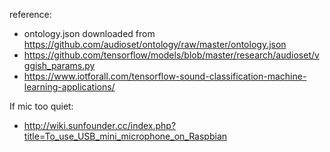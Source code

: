 reference:
  - ontology.json downloaded from https://github.com/audioset/ontology/raw/master/ontology.json
  - https://github.com/tensorflow/models/blob/master/research/audioset/vggish_params.py
  - https://www.iotforall.com/tensorflow-sound-classification-machine-learning-applications/

If mic too quiet:
  - http://wiki.sunfounder.cc/index.php?title=To_use_USB_mini_microphone_on_Raspbian
